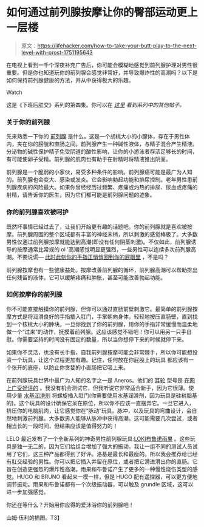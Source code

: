 # 如何通过前列腺按摩让你的臀部运动更上一层楼

> 原文：<https://lifehacker.com/how-to-take-your-butt-play-to-the-next-level-with-prost-1751195643>

在电视上看到一千个深夜补充广告后，你可能会模糊地感觉到前列腺护理对男性很重要。但是你也知道玩你的前列腺会感觉非常好，并导致爆炸性的高潮吗？以下是如何保持前列腺健康的方法，并从中获得极大的乐趣。

Watch

这是《下班后肛交》系列的第四集。你可以在 [*这里*](http://afterhours.lifehacker.com/tag/anal) *看到系列中的其他帖子。*

### 关于你的前列腺

先来熟悉一下你的 [前列腺](https://en.wikipedia.org/wiki/Prostate) 是什么。这是一个胡桃大小的小腺体，存在于男性体内，夹在你的膀胱和直肠之间。前列腺产生一种碱性液体，与精子混合产生精液。分泌物的碱性保护精子免受阴道的酸性影响，让你的小游泳者存活足够长的时间，有可能使卵子受精。前列腺的肌肉也有助于在射精时将精液推出阴茎。

前列腺是一个脆弱的小家伙，易受多种条件的影响。前列腺癌可能是最广为人知的。前列腺也会变大、感染或发炎。它会影响勃起功能和排尿控制。老年男性患前列腺疾病的风险最大。如果你曾经经历过频繁、疼痛或灼热的排尿、尿血或疼痛的射精，请告诉你的医生，因为它们都可能是前列腺问题的迹象。

### 你的前列腺喜欢被呵护

既然坏事情已经过去了，让我们开始更有趣的话题吧。你的前列腺就是喜欢被按摩。前列腺周围的整个区域都有丰富的神经末梢，所以刺激的感觉棒极了。大多数男性仅通过前列腺按摩就能达到高潮(即没有任何阴茎刺激)。不仅如此，前列腺诱导的按摩通常比常规的 ol '高潮感觉明显更强烈，一些男性可以连续多次前列腺高潮。不要说谎— [此时此刻你的手指正悄悄回到你的屁眼里](https://lifehacker.com/the-beginners-guide-to-butt-play-1740349480) ，不是吗？

前列腺按摩也有一些健康益处。按摩改善前列腺的循环，前列腺高潮可以帮助排出任何残留的液体。它可以缓解疼痛和肿胀，甚至可能改善勃起功能。

### 如何按摩你的前列腺

你不可能直接触摸你的前列腺，但你可以通过直肠前壁刺激它。最简单的前列腺按摩方式是将润滑良好的手指插入肛门，手掌朝向身体。轻轻地按压直肠壁，直到找到一个核桃大小的肿块。一旦你找到了你的前列腺，用你的手指非常缓慢而温柔地做一个“过来”的动作，抚摸着前列腺。这应该感觉不错吧！你可以用另一只手自慰。你需要坚持的时间没有固定的数量，所以当你想停下来的时候就停下来。

如果你不灵活，也没有长手指，自我前列腺按摩可能会非常棘手，所以你可能想投资一个玩具，让这个过程更加有趣。记住，任何放在你屁股上的玩具 都应该有一个张开的底座，以防止你贪婪的小直肠把它吸上来。

在前列腺玩具世界中最广为人知的名字之一是 Aneros。他们的 [耳轮](https://www.filthydirty.com/aneros-helix-syn-male-prostate-stimulator.html#oid=1005_1) 型号是 [在网上广受好评的](http://mrracy.com/helix-syn-review-aneros/) 。我没有机会测试它，但我听说它非常适合新手，因为它很薄。使用少量 [水基润滑剂](https://lifehacker.com/how-to-find-the-perfect-lube-for-any-kind-of-sex-1703983134) 将螺旋插入肛门(你需要使用水基润滑剂，因为玩具是硅树脂基的)。这个玩具的设计确保它呆在原位，所以你不应该一直摆弄它。一旦它进入，挤压你的电脑肌肉，让它感觉你在“脉动”玩具。脉冲，以及玩具的弯曲设计，会自然地刺激前列腺。大多数男人能够从脉冲中获得高潮。这可能需要几次尝试，或者相当长的一段时间，但结果应该是值得努力的！

LELO 最近发布了一个全新系列的神奇男性前列腺玩具:[LOKI](https://www.lelo.com/loki)[布鲁诺](https://www.lelo.com/bruno)[雨果](https://www.lelo.com/hugo) 。这些玩具是独一无二的，因为它们给组合增加了强大的振动。我让一组不同的测试人员试用了它们，这三种产品都得到了好评。洛基是最长和最瘦的。所以我会推荐给已经有肛交经验的男性。你可以把它插入并留在原位，或者把它滑进滑出你的直肠。它旨在创造更强烈的爆炸性高潮。雨果和布鲁诺产生了更多的一种慢性烧伤类型的感觉。HUGO 和 BRUNO 看起来一模一样，但是 HUGO 配有遥控器，可以更方便地调节振动。雨果和布鲁诺都有一个次级振动器，可以触及 grundle 区域，这可以进一步加强感觉。

你还在等什么？开始用你应得的爱沐浴你的前列腺吧！

山姆·伍利的插图。T3】